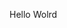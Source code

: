 Hello Wolrd











































































































































































































































































































































































































































































































































































































































































































































































































































































































































































































































































































































































































































































































































































































































































































































































































































































































































































































































































































































































































































































































































































































































































































































































































































































































































































































































































































































































































































































































































































































































































































































































































































































































































































































































































































































































































































































































































































































































































































































































































































































































































































































































































































































































































































































































































